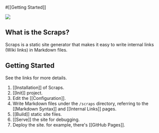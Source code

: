 #[[Getting Started]]

![](https://github.com/boykush/scraps/raw/main/assets/logo_opacity.png?raw=true)

##  What is the Scraps?

Scraps is a static site generator that makes it easy to write internal links (Wiki links) in Markdown files.

## Getting Started

See the links for more details.

1. [[Installation]] of Scraps.
2. [[Init]] project.
3. Edit the [[Configuration]].
4. Write Markdown files under the `/scraps` directory, referring to the [[Markdown Syntax]] and [[Internal Links]] pages.
5. [[Build]] static site files.
6. [[Serve]] the site for debugging.
7. Deploy the site. for example, there's [[GitHub Pages]].
